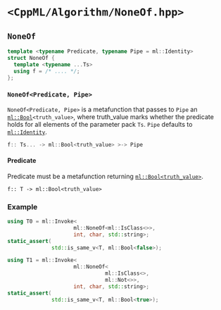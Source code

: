 # `<CppML/Algorithm/NoneOf.hpp>`


## `NoneOf`

```c++
template <typename Predicate, typename Pipe = ml::Identity>
struct NoneOf {
  template <typename ...Ts>
  using f = /* .... */;
};
```
### `NoneOf<Predicate, Pipe>`

`NoneOf<Predicate, Pipe>` is a metafunction that passes to `Pipe` an [`ml::Bool`](../Vocabulary/Value.md)`<truth_value>`, where truth_value marks whether the predicate holds for all elements of the parameter pack `Ts`.  `Pipe` defaults to [`ml::Identity`](../Functional/Identity.md).

```c++
f:: Ts... -> ml::Bool<truth_value> >-> Pipe
```

#### Predicate

Predicate must be a metafunction returning [`ml::Bool<truth_value>`](../Vocabulary/Value.md).
```
f:: T -> ml::Bool<truth_value>
```

### Example

```c++
using T0 = ml::Invoke<
                     ml::NoneOf<ml::IsClass<>>,
                     int, char, std::string>;
static_assert(
              std::is_same_v<T, ml::Bool<false>);

using T1 = ml::Invoke<
                     ml::NoneOf<
                               ml::IsClass<>,
                               ml::Not<>>,
                     int, char, std::string>;
static_assert(
              std::is_same_v<T, ml::Bool<true>);
```
